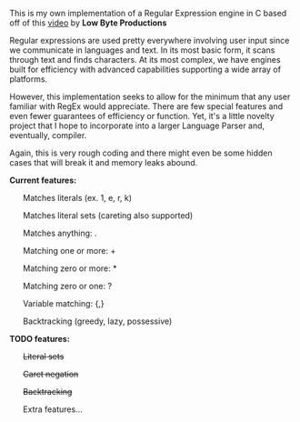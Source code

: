 This is my own implementation of a Regular Expression engine in C based off of this [video](https://www.google.com/url?sa=t&rct=j&q=&esrc=s&source=video&cd=&cad=rja&uact=8&ved=2ahUKEwjg1oia2qKDAxUeQjABHfRZAqsQtwJ6BAgTEAI&url=https%3A%2F%2Fwww.youtube.com%2Fwatch%3Fv%3Du01jb8YN2Lw&usg=AOvVaw204mcjZ0xRkhD6FRxvW-QT&opi=89978449) by **Low Byte Productions**

Regular expressions are used pretty everywhere involving user input since we communicate in languages and text. In its most basic form, it scans through text and finds characters. At its most complex, we have engines built for efficiency with advanced capabilities supporting a wide array of platforms.

However, this implementation seeks to allow for the minimum that any user familiar with RegEx would appreciate. There are few special features and even fewer guarantees of efficiency or function. Yet, it's a little novelty project that I hope to incorporate into a larger Language Parser and, eventually, compiler.

Again, this is very rough coding and there might even be some hidden cases that will break it and memory leaks abound.

**Current features:**

<ul>
  
  Matches literals (ex. 1, e, r, k)

  Matches literal sets (careting also supported)
  
  Matches anything: .
  
  Matching one or more: +

  Matching zero or more: *

  Matching zero or one: ?

  Variable matching: {,}

  Backtracking (greedy, lazy, possessive)
</ul>

**TODO features:**

<ul>
  
  ~~Literal sets~~

  ~~Caret negation~~
  
  ~~Backtracking~~
  
  Extra features...
</ul>
